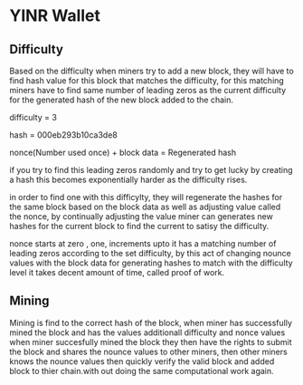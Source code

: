 # YINR Wallet


## Difficulty

Based on the difficulty when miners try to add a new block, they will have to find
hash value for this block that matches the difficulty, for this matching
miners have to find same number of leading zeros as the current difficulty for 
the generated hash of the new block added to the chain.

difficulty = 3

hash = 000eb293b10ca3de8

nonce(Number used once) + block data = Regenerated hash

if you try to find this leading zeros randomly and try to get lucky
by creating a hash this becomes exponentially harder as the difficulty rises.

in order to find one with this difficylty, they will regenerate the hashes
for the same block based on the block data as well as adjusting value
called the nonce, by continually adjusting the value miner can generates
new hashes for the current block to find the current to satisy the difficulty.

nonce starts at zero , one, increments upto it has a matching number of leading zeros
according to the set difficulty, by this act of changing nounce values 
with the block data for generating hashes to match with the difficulty
level it takes decent amount of time, called proof of work.


## Mining

Mining is find to the correct hash of the block, when miner has successfully 
mined the block and has the values additionall difficulty and nonce values
when miner succesfully mined the block they then have the rights to
submit the block and shares the nounce values to other miners, then
other miners knows the nounce values then quickly verify the valid block
 and added block to thier chain.with out doing the same computational
work again.
